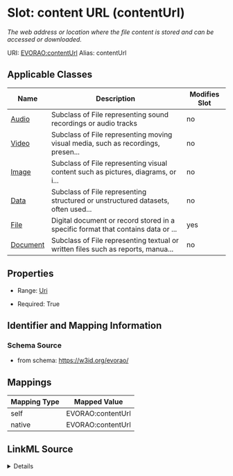 

# Slot: content URL (contentUrl) 


_The web address or location where the file content is stored and can be accessed or downloaded._





URI: [EVORAO:contentUrl](https://w3id.org/evorao/contentUrl)
Alias: contentUrl

<!-- no inheritance hierarchy -->





## Applicable Classes

| Name | Description | Modifies Slot |
| --- | --- | --- |
| [Audio](Audio.md) | Subclass of File representing sound recordings or audio tracks |  no  |
| [Video](Video.md) | Subclass of File representing moving visual media, such as recordings, presen... |  no  |
| [Image](Image.md) | Subclass of File representing visual content such as pictures, diagrams, or i... |  no  |
| [Data](Data.md) | Subclass of File representing structured or unstructured datasets, often used... |  no  |
| [File](File.md) | Digital document or record stored in a specific format that contains data or ... |  yes  |
| [Document](Document.md) | Subclass of File representing textual or written files such as reports, manua... |  no  |







## Properties

* Range: [Uri](Uri.md)

* Required: True





## Identifier and Mapping Information







### Schema Source


* from schema: https://w3id.org/evorao/




## Mappings

| Mapping Type | Mapped Value |
| ---  | ---  |
| self | EVORAO:contentUrl |
| native | EVORAO:contentUrl |




## LinkML Source

<details>
```yaml
name: contentUrl
description: The web address or location where the file content is stored and can
  be accessed or downloaded.
title: content URL
from_schema: https://w3id.org/evorao/
rank: 1000
alias: contentUrl
domain_of:
- File
range: uri
required: true
multivalued: false

```
</details>